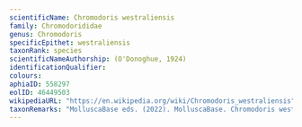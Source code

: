```yaml
---
scientificName: Chromodoris westraliensis
family: Chromodorididae
genus: Chromodoris
specificEpithet: westraliensis
taxonRank: species
scientificNameAuthorship: (O'Donoghue, 1924)
identificationQualifier: 
colours:
aphiaID: 558297
eolID: 46449503
wikipediaURL: "https://en.wikipedia.org/wiki/Chromodoris_westraliensis"
taxonRemarks: "MolluscaBase eds. (2022). MolluscaBase. Chromodoris westraliensis (O'Donoghue, 1924). Accessed through: World Register of Marine Species at: https://www.marinespecies.org/aphia.php?p=taxdetails&id=558297 on 2022-02-24"
---
```

